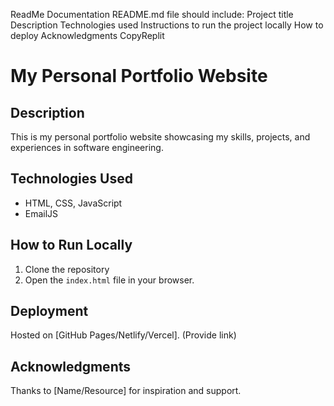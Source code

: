 ReadMe Documentation
README.md file should include:
Project title
Description
Technologies used
Instructions to run the project locally
How to deploy
Acknowledgments
CopyReplit
# My Personal Portfolio Website

## Description
This is my personal portfolio website showcasing my skills, projects, and experiences in software engineering.

## Technologies Used
- HTML, CSS, JavaScript
- EmailJS

## How to Run Locally
1. Clone the repository
2. Open the `index.html` file in your browser.

## Deployment
Hosted on [GitHub Pages/Netlify/Vercel]. (Provide link)

## Acknowledgments
Thanks to [Name/Resource] for inspiration and support.
